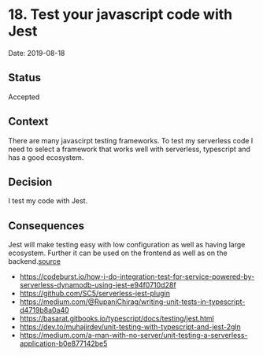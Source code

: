 # 18. Test your javascript code with Jest

Date: 2019-08-18

## Status

Accepted

## Context

There are many javascirpt testing frameworks. To test my serverless code I need to select a framework that works well with serverless, typescript and has a good ecosystem.

## Decision

I test my code with Jest.

## Consequences

Jest will make testing easy with low configuration as well as having large ecosystem. Further it can be used on the frontend as well as on the backend.[source](https://2018.stateofjs.com/testing/conclusion/)

- https://codeburst.io/how-i-do-integration-test-for-service-powered-by-serverless-dynamodb-using-jest-e94f0710d28f
- https://github.com/SC5/serverless-jest-plugin
- https://medium.com/@RupaniChirag/writing-unit-tests-in-typescript-d4719b8a0a40
- https://basarat.gitbooks.io/typescript/docs/testing/jest.html
- https://dev.to/muhajirdev/unit-testing-with-typescript-and-jest-2gln
- https://medium.com/a-man-with-no-server/unit-testing-a-serverless-application-b0e877142be5
